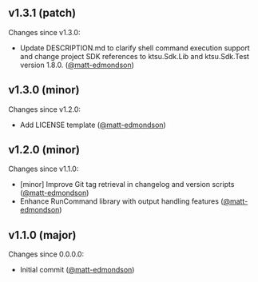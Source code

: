 ## v1.3.1 (patch)

Changes since v1.3.0:

- Update DESCRIPTION.md to clarify shell command execution support and change project SDK references to ktsu.Sdk.Lib and ktsu.Sdk.Test version 1.8.0. ([@matt-edmondson](https://github.com/matt-edmondson))

## v1.3.0 (minor)

Changes since v1.2.0:

- Add LICENSE template ([@matt-edmondson](https://github.com/matt-edmondson))

## v1.2.0 (minor)

Changes since v1.1.0:

- [minor] Improve Git tag retrieval in changelog and version scripts ([@matt-edmondson](https://github.com/matt-edmondson))
- Enhance RunCommand library with output handling features ([@matt-edmondson](https://github.com/matt-edmondson))

## v1.1.0 (major)

Changes since 0.0.0.0:

- Initial commit ([@matt-edmondson](https://github.com/matt-edmondson))



